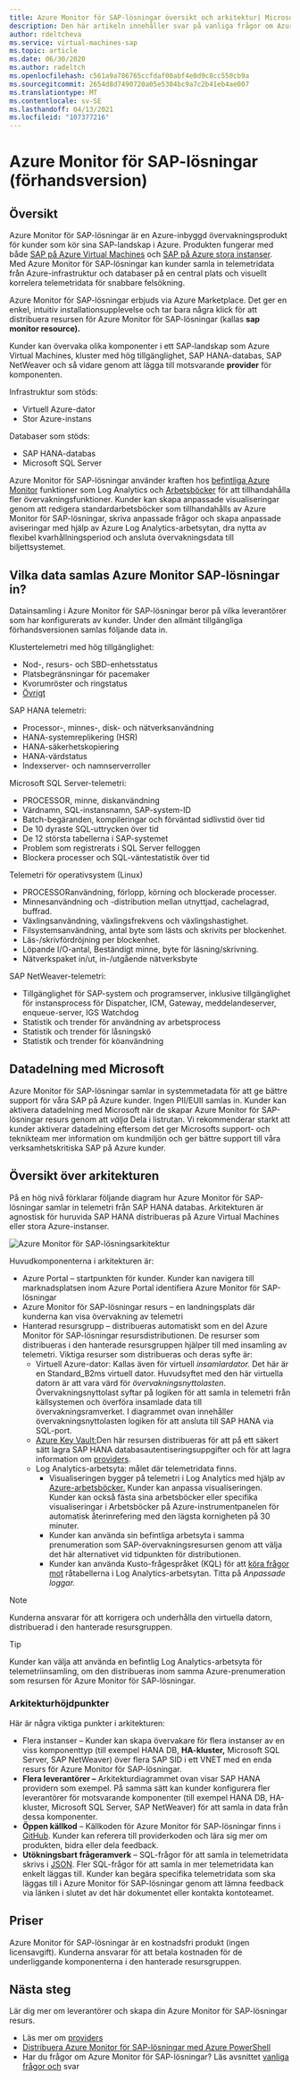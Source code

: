 ```yaml
---
title: Azure Monitor för SAP-lösningar översikt och arkitektur| Microsoft Docs
description: Den här artikeln innehåller svar på vanliga frågor om Azure Monitor för SAP-lösningar
author: rdeltcheva
ms.service: virtual-machines-sap
ms.topic: article
ms.date: 06/30/2020
ms.author: radeltch
ms.openlocfilehash: c561a9a786765ccfdaf00abf4e0d9c8cc550cb9a
ms.sourcegitcommit: 2654d8d7490720a05e5304bc9a7c2b41eb4ae007
ms.translationtype: MT
ms.contentlocale: sv-SE
ms.lasthandoff: 04/13/2021
ms.locfileid: "107377216"
---
```

# <a name="azure-monitor-for-sap-solutions-preview"></a>Azure Monitor för SAP-lösningar (förhandsversion)

## <a name="overview"></a>Översikt

Azure Monitor för SAP-lösningar är en Azure-inbyggd övervakningsprodukt för kunder som kör sina SAP-landskap i Azure. Produkten fungerar med både [SAP på Azure Virtual Machines](./hana-get-started.md) och [SAP på Azure stora instanser](./hana-overview-architecture.md).
Med Azure Monitor för SAP-lösningar kan kunder samla in telemetridata från Azure-infrastruktur och databaser på en central plats och visuellt korrelera telemetridata för snabbare felsökning.

Azure Monitor för SAP-lösningar erbjuds via Azure Marketplace. Det ger en enkel, intuitiv installationsupplevelse och tar bara några klick för att distribuera resursen för Azure Monitor för SAP-lösningar (kallas **sap monitor resource).**

Kunder kan övervaka olika komponenter i ett SAP-landskap som Azure Virtual Machines, kluster med hög tillgänglighet, SAP HANA-databas, SAP NetWeaver och så vidare genom att lägga till motsvarande **provider** för komponenten.

Infrastruktur som stöds:

- Virtuell Azure-dator
- Stor Azure-instans

Databaser som stöds:
- SAP HANA-databas
- Microsoft SQL Server

Azure Monitor för SAP-lösningar använder kraften hos [befintliga Azure Monitor](../../../azure-monitor/overview.md) funktioner som Log Analytics och [Arbetsböcker](../../../azure-monitor/visualize/workbooks-overview.md) för att tillhandahålla fler övervakningsfunktioner. Kunder kan [](../../../azure-monitor/visualize/workbooks-overview.md#getting-started) skapa anpassade visualiseringar genom att redigera standardarbetsböcker [](../../../azure-monitor/logs/log-analytics-tutorial.md) som tillhandahålls [](../../../azure-monitor/alerts/tutorial-response.md) av Azure Monitor för SAP-lösningar, skriva anpassade frågor och skapa anpassade aviseringar med hjälp av Azure Log Analytics-arbetsytan, dra nytta av flexibel kvarhållningsperiod och ansluta övervakningsdata till biljettsystemet. [](../../../azure-monitor/logs/manage-cost-storage.md#change-the-data-retention-period)

## <a name="what-data-does-azure-monitor-for-sap-solutions-collect"></a>Vilka data samlas Azure Monitor SAP-lösningar in?

Datainsamling i Azure Monitor för SAP-lösningar beror på vilka leverantörer som har konfigurerats av kunder. Under den allmänt tillgängliga förhandsversionen samlas följande data in.

Klustertelemetri med hög tillgänglighet:
- Nod-, resurs- och SBD-enhetsstatus
- Platsbegränsningar för pacemaker
- Kvorumröster och ringstatus
- [Övrigt](https://github.com/ClusterLabs/ha_cluster_exporter/blob/master/doc/metrics.md)

SAP HANA telemetri:
- Processor-, minnes-, disk- och nätverksanvändning
- HANA-systemreplikering (HSR)
- HANA-säkerhetskopiering
- HANA-värdstatus
- Indexserver- och namnserverroller

Microsoft SQL Server-telemetri:
- PROCESSOR, minne, diskanvändning
- Värdnamn, SQL-instansnamn, SAP-system-ID
- Batch-begäranden, kompileringar och förväntad sidlivstid över tid
- De 10 dyraste SQL-uttrycken över tid
- De 12 största tabellerna i SAP-systemet
- Problem som registrerats i SQL Server felloggen
- Blockera processer och SQL-väntestatistik över tid

Telemetri för operativsystem (Linux) 
- PROCESSORanvändning, förlopp, körning och blockerade processer. 
- Minnesanvändning och -distribution mellan utnyttjad, cachelagrad, buffrad. 
- Växlingsanvändning, växlingsfrekvens och växlingshastighet. 
- Filsystemsanvändning, antal byte som lästs och skrivits per blockenhet. 
- Läs-/skrivfördröjning per blockenhet. 
- Löpande I/O-antal, Beständigt minne, byte för läsning/skrivning. 
- Nätverkspaket in/ut, in-/utgående nätverksbyte 

SAP NetWeaver-telemetri:

- Tillgänglighet för SAP-system och programserver, inklusive tillgänglighet för instansprocess för Dispatcher, ICM, Gateway, meddelandeserver, enqueue-server, IGS Watchdog
- Statistik och trender för användning av arbetsprocess
- Statistik och trender för låsningskö
- Statistik och trender för köanvändning

## <a name="data-sharing-with-microsoft"></a>Datadelning med Microsoft

Azure Monitor för SAP-lösningar samlar in systemmetadata för att ge bättre support för våra SAP på Azure kunder. Ingen PII/EUII samlas in.
Kunder kan aktivera datadelning med Microsoft när de skapar Azure Monitor för SAP-lösningar resurs genom att *välja* Dela i listrutan.
Vi rekommenderar starkt att kunder aktiverar datadelning eftersom det ger Microsofts support- och teknikteam mer information om kundmiljön och ger bättre support till våra verksamhetskritiska SAP på Azure kunder.

## <a name="architecture-overview"></a>Översikt över arkitekturen

På en hög nivå förklarar följande diagram hur Azure Monitor för SAP-lösningar samlar in telemetri från SAP HANA databas. Arkitekturen är agnostisk för huruvida SAP HANA distribueras på Azure Virtual Machines eller stora Azure-instanser.

![Azure Monitor för SAP-lösningsarkitektur](./media/azure-monitor-sap/azure-monitor-architecture.png)

Huvudkomponenterna i arkitekturen är:
- Azure Portal – startpunkten för kunder. Kunder kan navigera till marknadsplatsen inom Azure Portal identifiera Azure Monitor för SAP-lösningar
- Azure Monitor för SAP-lösningar resurs – en landningsplats där kunderna kan visa övervakning av telemetri
- Hanterad resursgrupp – distribueras automatiskt som en del Azure Monitor för SAP-lösningar resursdistributionen. De resurser som distribueras i den hanterade resursgruppen hjälper till med insamling av telemetri. Viktiga resurser som distribueras och deras syfte är:
   - Virtuell Azure-dator: Kallas även för virtuell *insamlardator.* Det här är en Standard_B2ms virtuell dator. Huvudsyftet med den här virtuella datorn är att vara värd för *övervakningsnyttolasten*. Övervakningsnyttolast syftar på logiken för att samla in telemetri från källsystemen och överföra insamlade data till övervakningsramverket. I diagrammet ovan innehåller övervakningsnyttolasten logiken för att ansluta till SAP HANA via SQL-port.
   - [Azure Key Vault:](../../../key-vault/general/basic-concepts.md)Den här resursen distribueras för att på ett säkert sätt lagra SAP HANA databasautentiseringsuppgifter och för att lagra information om [providers](./azure-monitor-providers.md).
   - Log Analytics-arbetsyta: målet där telemetridata finns.
      - Visualiseringen bygger på telemetri i Log Analytics med hjälp av [Azure-arbetsböcker.](../../../azure-monitor/visualize/workbooks-overview.md) Kunder kan anpassa visualiseringen. Kunder kan också fästa sina arbetsböcker eller specifika visualiseringar i Arbetsböcker på Azure-instrumentpanelen för automatisk återinrefering med den lägsta kornigheten på 30 minuter.
      - Kunder kan använda sin befintliga arbetsyta i samma prenumeration som SAP-övervakningsresursen genom att välja det här alternativet vid tidpunkten för distributionen.
      - Kunder kan använda Kusto-frågespråket (KQL) för att [köra frågor mot](../../../azure-monitor/logs/log-query-overview.md) råtabellerna i Log Analytics-arbetsytan. Titta på *Anpassade loggar.*

> [!Note]
> Kunderna ansvarar för att korrigera och underhålla den virtuella datorn, distribuerad i den hanterade resursgruppen.

> [!Tip]
> Kunder kan välja att använda en befintlig Log Analytics-arbetsyta för telemetriinsamling, om den distribueras inom samma Azure-prenumeration som resursen för Azure Monitor för SAP-lösningar.

### <a name="architecture-highlights"></a>Arkitekturhöjdpunkter

Här är några viktiga punkter i arkitekturen:
 - Flera instanser – Kunder kan skapa övervakare för flera instanser av en viss komponenttyp (till exempel HANA DB, **HA-kluster,** Microsoft SQL Server, SAP NetWeaver) över flera SAP SID i ett VNET med en enda resurs för Azure Monitor för SAP-lösningar.
 - **Flera leverantörer –** Arkitekturdiagrammet ovan visar SAP HANA providern som exempel. På samma sätt kan kunder konfigurera fler leverantörer för motsvarande komponenter (till exempel HANA DB, HA-kluster, Microsoft SQL Server, SAP NetWeaver) för att samla in data från dessa komponenter.
 - **Öppen källkod** – Källkoden för Azure Monitor för SAP-lösningar finns i [GitHub](https://github.com/Azure/AzureMonitorForSAPSolutions). Kunder kan referera till providerkoden och lära sig mer om produkten, bidra eller dela feedback.
 - **Utökningsbart frågeramverk** – SQL-frågor för att samla in telemetridata skrivs i [JSON](https://github.com/Azure/AzureMonitorForSAPSolutions/blob/master/sapmon/content/SapHana.json). Fler SQL-frågor för att samla in mer telemetridata kan enkelt läggas till. Kunder kan begära specifika telemetridata som ska läggas till i Azure Monitor för SAP-lösningar genom att lämna feedback via länken i slutet av det här dokumentet eller kontakta kontoteamet.

## <a name="pricing"></a>Priser
Azure Monitor för SAP-lösningar är en kostnadsfri produkt (ingen licensavgift). Kunderna ansvarar för att betala kostnaden för de underliggande komponenterna i den hanterade resursgruppen.

## <a name="next-steps"></a>Nästa steg

Lär dig mer om leverantörer och skapa din Azure Monitor för SAP-lösningar resurs.
 - Läs mer om [providers](./azure-monitor-providers.md)
 - [Distribuera Azure Monitor för SAP-lösningar med Azure PowerShell](azure-monitor-sap-quickstart-powershell.md)
 - Har du frågor om Azure Monitor för SAP-lösningar? Läs avsnittet [vanliga frågor och](./azure-monitor-faq.md) svar
